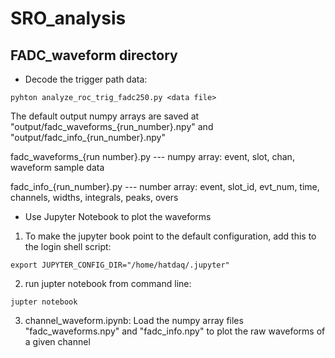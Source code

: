 # SRO_analysis

## FADC_waveform directory
* Decode the trigger path data:
```
pyhton analyze_roc_trig_fadc250.py <data file> 
```
The default output numpy arrays are saved at "output/fadc_waveforms_{run_number}.npy" and "output/fadc_info_{run_number}.npy"

fadc_waveforms_{run number}.py --- numpy array: event, slot, chan, waveform sample data

fadc_info_{run_number}.py --- number array: event, slot_id, evt_num, time, channels, widths, integrals, peaks, overs 

* Use Jupyter Notebook to plot the waveforms
1. To make the jupyter book point to the default configuration, add this to the login shell script:
```
export JUPYTER_CONFIG_DIR="/home/hatdaq/.jupyter"
```
2. run jupter notebook from command line:
```
jupter notebook
```
3. channel_waveform.ipynb:
Load the numpy array files "fadc_waveforms.npy" and "fadc_info.npy" to plot the raw waveforms of a given channel
